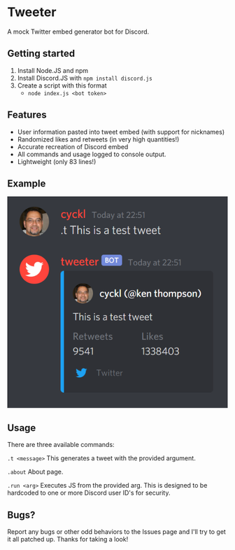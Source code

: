 # Tweeter
A mock Twitter embed generator bot for Discord.

## Getting started
1. Install Node.JS and npm
2. Install Discord.JS with `npm install discord.js`
3. Create a script with this format
   - `node index.js <bot token>`

## Features
- User information pasted into tweet embed (with support for nicknames)
- Randomized likes and retweets (in very high quantities!)
- Accurate recreation of Discord embed
- All commands and usage logged to console output.
- Lightweight (only 83 lines!)

## Example
![Example of usage and embed](https://github.com/cyckl/tweeter/raw/master/img/example.png)

## Usage
There are three available commands:

`.t <message>`
This generates a tweet with the provided argument.

`.about`
About page.

`.run <arg>`
Executes JS from the provided arg. This is designed to be hardcoded to one or more Discord user ID's for security.

## Bugs?
Report any bugs or other odd behaviors to the Issues page and I'll try to get it all patched up. Thanks for taking a look!